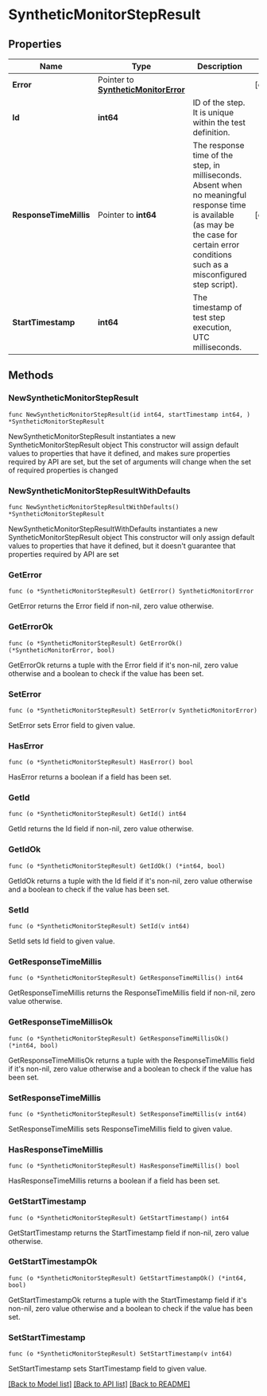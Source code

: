# SyntheticMonitorStepResult

## Properties

Name | Type | Description | Notes
------------ | ------------- | ------------- | -------------
**Error** | Pointer to [**SyntheticMonitorError**](SyntheticMonitorError.md) |  | [optional] 
**Id** | **int64** | ID of the step. It is unique within the test definition. | 
**ResponseTimeMillis** | Pointer to **int64** | The response time of the step, in milliseconds.    Absent when no meaningful response time is available (as may be the case for certain error conditions such as a misconfigured step script). | [optional] 
**StartTimestamp** | **int64** | The timestamp of test step execution, UTC milliseconds. | 

## Methods

### NewSyntheticMonitorStepResult

`func NewSyntheticMonitorStepResult(id int64, startTimestamp int64, ) *SyntheticMonitorStepResult`

NewSyntheticMonitorStepResult instantiates a new SyntheticMonitorStepResult object
This constructor will assign default values to properties that have it defined,
and makes sure properties required by API are set, but the set of arguments
will change when the set of required properties is changed

### NewSyntheticMonitorStepResultWithDefaults

`func NewSyntheticMonitorStepResultWithDefaults() *SyntheticMonitorStepResult`

NewSyntheticMonitorStepResultWithDefaults instantiates a new SyntheticMonitorStepResult object
This constructor will only assign default values to properties that have it defined,
but it doesn't guarantee that properties required by API are set

### GetError

`func (o *SyntheticMonitorStepResult) GetError() SyntheticMonitorError`

GetError returns the Error field if non-nil, zero value otherwise.

### GetErrorOk

`func (o *SyntheticMonitorStepResult) GetErrorOk() (*SyntheticMonitorError, bool)`

GetErrorOk returns a tuple with the Error field if it's non-nil, zero value otherwise
and a boolean to check if the value has been set.

### SetError

`func (o *SyntheticMonitorStepResult) SetError(v SyntheticMonitorError)`

SetError sets Error field to given value.

### HasError

`func (o *SyntheticMonitorStepResult) HasError() bool`

HasError returns a boolean if a field has been set.

### GetId

`func (o *SyntheticMonitorStepResult) GetId() int64`

GetId returns the Id field if non-nil, zero value otherwise.

### GetIdOk

`func (o *SyntheticMonitorStepResult) GetIdOk() (*int64, bool)`

GetIdOk returns a tuple with the Id field if it's non-nil, zero value otherwise
and a boolean to check if the value has been set.

### SetId

`func (o *SyntheticMonitorStepResult) SetId(v int64)`

SetId sets Id field to given value.


### GetResponseTimeMillis

`func (o *SyntheticMonitorStepResult) GetResponseTimeMillis() int64`

GetResponseTimeMillis returns the ResponseTimeMillis field if non-nil, zero value otherwise.

### GetResponseTimeMillisOk

`func (o *SyntheticMonitorStepResult) GetResponseTimeMillisOk() (*int64, bool)`

GetResponseTimeMillisOk returns a tuple with the ResponseTimeMillis field if it's non-nil, zero value otherwise
and a boolean to check if the value has been set.

### SetResponseTimeMillis

`func (o *SyntheticMonitorStepResult) SetResponseTimeMillis(v int64)`

SetResponseTimeMillis sets ResponseTimeMillis field to given value.

### HasResponseTimeMillis

`func (o *SyntheticMonitorStepResult) HasResponseTimeMillis() bool`

HasResponseTimeMillis returns a boolean if a field has been set.

### GetStartTimestamp

`func (o *SyntheticMonitorStepResult) GetStartTimestamp() int64`

GetStartTimestamp returns the StartTimestamp field if non-nil, zero value otherwise.

### GetStartTimestampOk

`func (o *SyntheticMonitorStepResult) GetStartTimestampOk() (*int64, bool)`

GetStartTimestampOk returns a tuple with the StartTimestamp field if it's non-nil, zero value otherwise
and a boolean to check if the value has been set.

### SetStartTimestamp

`func (o *SyntheticMonitorStepResult) SetStartTimestamp(v int64)`

SetStartTimestamp sets StartTimestamp field to given value.



[[Back to Model list]](../README.md#documentation-for-models) [[Back to API list]](../README.md#documentation-for-api-endpoints) [[Back to README]](../README.md)


